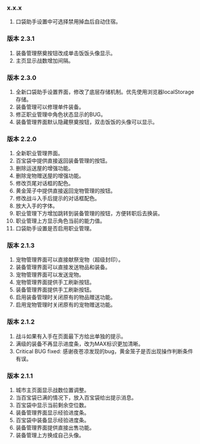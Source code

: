 ### x.x.x

1. 口袋助手设置中可选择禁用掉血后自动住宿。

### 版本 2.3.1

1. 装备管理祭奠按钮改成单击饭饭头像显示。
2. 主页显示战数增加间隔。

### 版本 2.3.0

1. 全新口袋助手设置界面，修改了底层存储机制。优先使用浏览器localStorage存储。
2. 装备管理可以修理单件装备。
3. 修正职业管理中角色状态显示的BUG。
4. 装备管理界面默认隐藏祭奠按钮，双击饭饭的头像可以显示。

### 版本 2.2.0

1. 全新职业管理界面。
2. 百宝袋中提供直接返回装备管理的按钮。
3. 删除运送屋的增强功能。
4. 删除宠物赠送屋的增强功能。
5. 修改页尾对话框的配色。
6. 黄金笼子中提供直接返回宠物管理的按钮。
7. 修改战斗入手后提示的对话框配色。
8. 放大入手的字体。
9. 职业管理下方增加跳转到装备管理的按钮，方便转职后去换装。
10. 职业管理上方显示角色当前的能力值。
11. 口袋助手设置是否启用职业管理。

### 版本 2.1.3

1. 宠物管理界面可以直接献祭宠物（超级封印）。
2. 装备管理界面可以直接发送物品和装备。
3. 宠物管理界面可以发送宠物。
4. 宠物管理界面提供手工刷新按钮。
5. 装备管理界面提供手工刷新按钮。
6. 启用装备管理时关闭原有的物品赠送功能。
7. 启用宠物管理时关闭原有的宠物赠送功能。

### 版本 2.1.2

1. 战斗如果有入手在页面最下方给出单独的提示。
2. 满级的装备不再显示进度条，改为MAX标识更加清晰。
3. Critical BUG fixed: 感谢夜苍凉发现的bug，黄金笼子是否出现操作判断条件有误。

### 版本 2.1.1

1. 城市主页面显示战数位置调整。
2. 当百宝袋已满的情况下，放入百宝袋给出提示消息。
3. 百宝袋中显示当前剩余空位数。
4. 装备管理界面显示经验进度条。
5. 百宝袋中装备显示经验进度条。
6. 装备管理界面提供直接出售功能。
7. 装备管理上方换成自己头像。